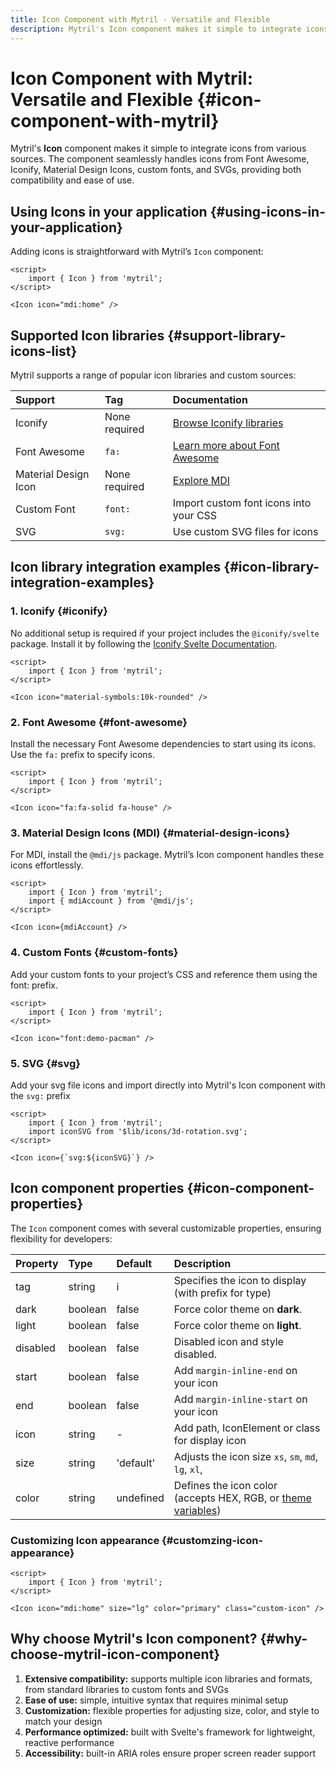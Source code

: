 ```yaml
---
title: Icon Component with Mytril - Versatile and Flexible
description: Mytril's Icon component makes it simple to integrate icons from various sources. The component seamlessly handles icons from Font Awesome, Iconify, Material Design Icons, custom fonts, and SVGs, providing both compatibility and ease of use.
---
```


# Icon Component with Mytril: Versatile and Flexible {#icon-component-with-mytril}

Mytril's **Icon** component makes it simple to integrate icons from various sources. The component seamlessly handles icons from Font Awesome, Iconify, Material Design Icons, custom fonts, and SVGs, providing both compatibility and ease of use.

## Using Icons in your application {#using-icons-in-your-application}

Adding icons is straightforward with Mytril’s `Icon` component:

```svelte
<script>
	import { Icon } from 'mytril';
</script>

<Icon icon="mdi:home" />
```

## Supported Icon libraries {#support-library-icons-list}

Mytril supports a range of popular icon libraries and custom sources:

| Support              | Tag           | Documentation                                                  |
| :------------------- | :------------ | :------------------------------------------------------------- |
| Iconify              | None required | [Browse Iconify libraries](https://icon-sets.iconify.design/)  |
| Font Awesome         | `fa:`         | [Learn more about Font Awesome](https://fontawesome.com/icons) |
| Material Design Icon | None required | [Explore MDI](https://pictogrammers.com/library/mdi/)          |
| Custom Font          | `font:`       | Import custom font icons into your CSS                         |
| SVG                  | `svg:`        | Use custom SVG files for icons                                 |

## Icon library integration examples {#icon-library-integration-examples}

### 1. Iconify {#iconify}

No additional setup is required if your project includes the `@iconify/svelte` package. Install it by following the [Iconify Svelte Documentation](https://iconify.design/docs/icon-components/svelte/).

```svelte
<script>
	import { Icon } from 'mytril';
</script>

<Icon icon="material-symbols:10k-rounded" />
```

### 2. Font Awesome {#font-awesome}

Install the necessary Font Awesome dependencies to start using its icons. Use the `fa:` prefix to specify icons.

```svelte
<script>
	import { Icon } from 'mytril';
</script>

<Icon icon="fa:fa-solid fa-house" />
```

### 3. Material Design Icons (MDI) {#material-design-icons}

For MDI, install the `@mdi/js` package. Mytril’s Icon component handles these icons effortlessly.

```svelte
<script>
	import { Icon } from 'mytril';
	import { mdiAccount } from '@mdi/js';
</script>

<Icon icon={mdiAccount} />
```

### 4. Custom Fonts {#custom-fonts}

Add your custom fonts to your project’s CSS and reference them using the font: prefix.

```svelte
<script>
	import { Icon } from 'mytril';
</script>

<Icon icon="font:demo-pacman" />
```

### 5. SVG {#svg}

Add your svg file icons and import directly into Mytril's Icon component with the `svg:` prefix

```svelte
<script>
	import { Icon } from 'mytril';
	import iconSVG from '$lib/icons/3d-rotation.svg';
</script>

<Icon icon={`svg:${iconSVG}`} />
```

## Icon component properties {#icon-component-properties}

The `Icon` component comes with several customizable properties, ensuring flexibility for developers:

| Property | Type    | Default   | Description                                                                                        |
| :------- | :------ | :-------- | :------------------------------------------------------------------------------------------------- |
| tag      | string  | i         | Specifies the icon to display (with prefix for type)                                               |
| dark     | boolean | false     | Force color theme on **dark**.                                                                     |
| light    | boolean | false     | Force color theme on **light**.                                                                    |
| disabled | boolean | false     | Disabled icon and style disabled.                                                                  |
| start    | boolean | false     | Add `margin-inline-end` on your icon                                                               |
| end      | boolean | false     | Add `margin-inline-start` on your icon                                                             |
| icon     | string  | -         | Add path, IconElement or class for display icon                                                    |
| size     | string  | 'default' | Adjusts the icon size `xs`, `sm`, `md`, `lg`, `xl`,                                                |
| color    | string  | undefined | Defines the icon color (accepts HEX, RGB, or [theme variables](/mytril/docs/customization/themes)) |

### Customizing Icon appearance {#customzing-icon-appearance}

```svelte
<script>
	import { Icon } from 'mytril';
</script>

<Icon icon="mdi:home" size="lg" color="primary" class="custom-icon" />
```

## Why choose Mytril's Icon component? {#why-choose-mytril-icon-component}

1. **Extensive compatibility:** supports multiple icon libraries and formats, from standard libraries to custom fonts and SVGs
2. **Ease of use:** simple, intuitive syntax that requires minimal setup
3. **Customization:** flexible properties for adjusting size, color, and style to match your design
4. **Performance optimized:** built with Svelte's framework for lightweight, reactive performance
5. **Accessibility:** built-in ARIA roles ensure proper screen reader support
